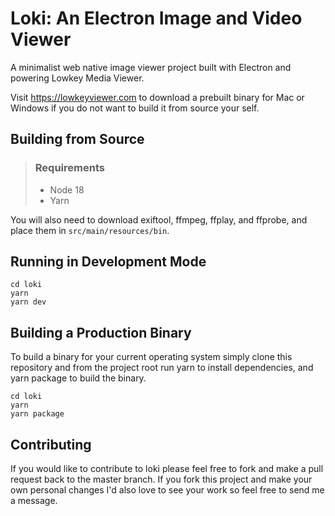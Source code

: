 # Loki: An Electron Image and Video Viewer

A minimalist web native image viewer project built with Electron and powering Lowkey Media Viewer.

Visit https://lowkeyviewer.com to download a prebuilt binary for Mac or Windows if you do not want to build it from source your self.

## Building from Source

> ### Requirements
>
> - Node 18
> - Yarn

You will also need to download exiftool, ffmpeg, ffplay, and ffprobe, and place them in `src/main/resources/bin`.


## Running in Development Mode

```
cd loki
yarn
yarn dev
```

## Building a Production Binary

To build a binary for your current operating system simply clone this repository and from the project root run yarn
to install dependencies, and yarn package to build the binary.

```
cd loki
yarn
yarn package
```

## Contributing

If you would like to contribute to loki please feel free to fork and make a pull request back to the master branch. If you fork this project
and make your own personal changes I'd also love to see your work so feel free to send me a message.
